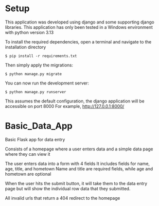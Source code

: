 # Setup
 This application was developed using django and some supporting django libraries.
 This application has only been tested in a Windows environment with python version 3.13

 To install the required dependencies, open a terminal and navigate to the installation directory
 
    $ pip install -r requirements.txt

 Then simply apply the migrations:

    $ python manage.py migrate

 You can now run the development server:

    $ python manage.py runserver

 This assumes the default configuration, the django application will be accessible on port 8000
 For example, http://127.0.0.1:8000/


# Basic_Data_App
 Basic Flask app for data entry

 Consists of a homepage where a user enters data and a simple data page where they can view it

 The user enters data into a form with 4 fields
 It includes fields for name, age, title, and hometown
 Name and title are required fields, while age and hometown are optional

 When the user hits the submit button, it will take them to the data entry page but will show the individual row data that they submitted.

 All invalid urls that return a 404 redirect to the homepage
